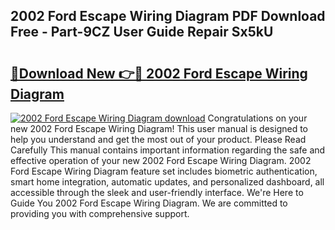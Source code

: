 ## 2002 Ford Escape Wiring Diagram PDF Download Free - Part-9CZ User Guide Repair Sx5kU

# <h2><a href="http://dfmdyzg.blite.top/?on=2002+Ford+Escape+Wiring+Diagram">🔗Download New 👉🔴 2002 Ford Escape Wiring Diagram</a></h2>

[![2002 Ford Escape Wiring Diagram download](https://i.imgur.com/lujVjoI.png)](http://dfmdyzg.blite.top/?on=2002+Ford+Escape+Wiring+Diagram)
Congratulations on your new 2002 Ford Escape Wiring Diagram! This user manual is designed to help you understand and get the most out of your product. Please Read Carefully This manual contains important information regarding the safe and effective operation of your new 2002 Ford Escape Wiring Diagram. 2002 Ford Escape Wiring Diagram feature set includes biometric authentication, smart home integration, automatic updates, and personalized dashboard, all accessible through the sleek and user-friendly interface. We're Here to Guide You 2002 Ford Escape Wiring Diagram. We are committed to providing you with comprehensive support.
